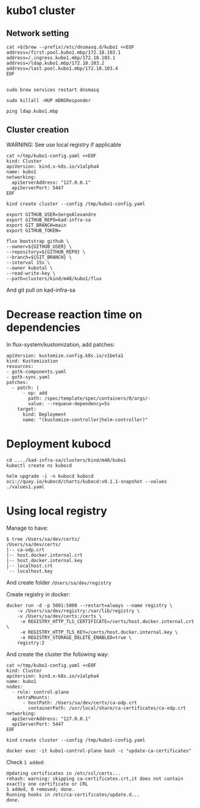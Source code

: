
# kubo1 cluster

## Network setting

```
cat >$(brew --prefix)/etc/dnsmasq.d/kubo1 <<EOF
address=/first.pool.kubo1.mbp/172.18.103.1 
address=/.ingress.kubo1.mbp/172.18.103.1 
address=/ldap.kubo1.mbp/172.18.103.2 
address=/last.pool.kubo1.mbp/172.18.103.4 
EOF


sudo brew services restart dnsmasq

sudo killall -HUP mDNSResponder

ping ldap.kubo1.mbp
```


## Cluster creation

WARNING: See use local registry if applicable

```
cat >/tmp/kubo1-config.yaml <<EOF
kind: Cluster
apiVersion: kind.x-k8s.io/v1alpha4
name: kubo1
networking:
  apiServerAddress: "127.0.0.1"
  apiServerPort: 5447
EOF
```

```
kind create cluster --config /tmp/kubo1-config.yaml
```

```
export GITHUB_USER=SergeAlexandre
export GITHUB_REPO=kad-infra-sa
export GIT_BRANCH=main
export GITHUB_TOKEN=

flux bootstrap github \
--owner=${GITHUB_USER} \
--repository=${GITHUB_REPO} \
--branch=${GIT_BRANCH} \
--interval 15s \
--owner kubotal \
--read-write-key \
--path=clusters/kind/m48/kubo1/flux

```

And git pull on kad-infra-sa 

# Decrease reaction time on dependencies

In flux-system/kustomization, add patches:

```
apiVersion: kustomize.config.k8s.io/v1beta1
kind: Kustomization
resources:
- gotk-components.yaml
- gotk-sync.yaml
patches:
  - patch: |
      - op: add
        path: /spec/template/spec/containers/0/args/-
        value: --requeue-dependency=5s
    target:
      kind: Deployment
      name: "(kustomize-controller|helm-controller)"
```

# Deployment kubocd

```
cd ..../kad-infra-sa/clusters/kind/m48/kubo1
kubectl create ns kubocd

helm upgrade -i -n kubocd kubocd oci://quay.io/kubocd/charts/kubocd:v0.1.1-snapshot --values ./values1.yaml
```

# Using local registry

Manage to have:

```
$ tree /Users/sa/dev/certs/
/Users/sa/dev/certs/
|-- ca-odp.crt
|-- host.docker.internal.crt
|-- host.docker.internal.key
|-- localhost.crt
`-- localhost.key
```

And create folder `/Users/sa/dev/registry`


Create registry in docker:

```
docker run -d -p 5001:5000 --restart=always --name registry \
    -v /Users/sa/dev/registry:/var/lib/registry \
    -v /Users/sa/dev/certs:/certs \
     -e REGISTRY_HTTP_TLS_CERTIFICATE=/certs/host.docker.internal.crt \
     -e REGISTRY_HTTP_TLS_KEY=/certs/host.docker.internal.key \
     -e REGISTRY_STORAGE_DELETE_ENABLED=true \
    registry:2
```


And create the cluster the following way:

```
cat >/tmp/kubo1-config.yaml <<EOF
kind: Cluster
apiVersion: kind.x-k8s.io/v1alpha4
name: kubo1
nodes:
  - role: control-plane
    extraMounts:
      - hostPath: /Users/sa/dev/certs/ca-odp.crt
        containerPath: /usr/local/share/ca-certificates/ca-odp.crt
networking:
  apiServerAddress: "127.0.0.1"
  apiServerPort: 5447
EOF
```


```
kind create cluster --config /tmp/kubo1-config.yaml

docker exec -it kubo1-control-plane bash -c "update-ca-certificates"
```

Check `1 added`:

```
Updating certificates in /etc/ssl/certs...
rehash: warning: skipping ca-certificates.crt,it does not contain exactly one certificate or CRL
1 added, 0 removed; done.
Running hooks in /etc/ca-certificates/update.d...
done.
```
